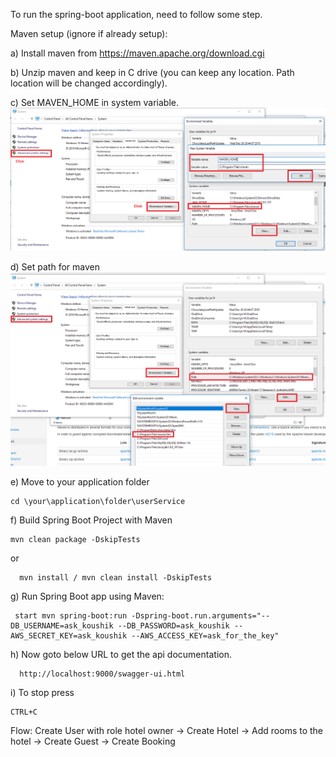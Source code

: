 To run the spring-boot application, need to follow some step.

Maven setup (ignore if already setup):

a) Install maven from https://maven.apache.org/download.cgi

b) Unzip maven and keep in C drive (you can keep any location. Path location will be changed accordingly).

c) Set MAVEN_HOME in system variable. ![img_1.png](img_1.png)

d) Set path for maven
![img.png](img.png)

e) Move to your application folder

    cd \your\application\folder\userService

f) Build Spring Boot Project with Maven

    mvn clean package -DskipTests
or

      mvn install / mvn clean install -DskipTests

g) Run Spring Boot app using Maven:

     start mvn spring-boot:run -Dspring-boot.run.arguments="--DB_USERNAME=ask_koushik --DB_PASSWORD=ask_koushik --AWS_SECRET_KEY=ask_koushik --AWS_ACCESS_KEY=ask_for_the_key"
h) Now goto below URL to get the api documentation.

      http://localhost:9000/swagger-ui.html
i) To stop press

    CTRL+C

Flow: Create User with role hotel owner -> Create Hotel -> Add rooms to the hotel -> Create Guest
      -> Create Booking
